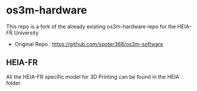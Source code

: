 # os3m-hardware

This repo is a fork of the already existing os3m-hardware repo for the HEIA-FR University
* Original Repo : https://github.com/spoter368/os3m-software


## HEIA-FR
All the HEIA-FR specific model for 3D Printing can be found in the HEIA folder.
